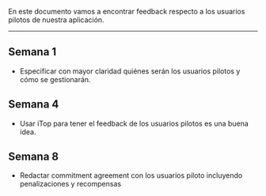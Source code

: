 En este documento vamos a encontrar feedback respecto a los usuarios pilotos de nuestra aplicación.

---

## Semana 1

- Especificar con mayor claridad quiénes serán los usuarios pilotos y cómo se gestionarán.

## Semana 4

- Usar iTop para tener el feedback de los usuarios pilotos es una buena idea.



## Semana 8
- Redactar commitment agreement con los usuarios piloto incluyendo penalizaciones y recompensas